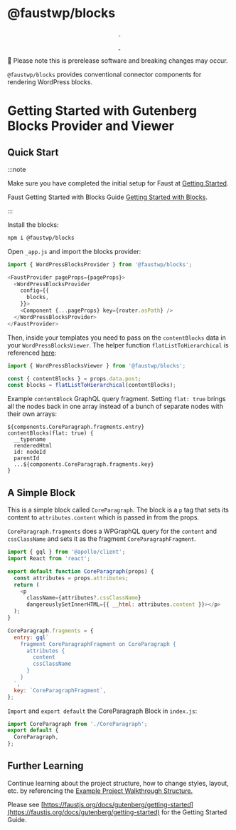 # @faustwp/blocks

<p align="center">
  <a aria-label="NPM version" href="https://www.npmjs.com/package/@faustwp/blocks">
    <img alt="" src="https://img.shields.io/npm/v/@faustwp/blocks?color=7e5cef&style=for-the-badge">
  </a>

  <a aria-label="License" href="https://github.com/wpengine/faustjs/blob/canary/LICENSE">
    <img alt="" src="https://img.shields.io/npm/l/@faustwp/blocks?color=7e5cef&style=for-the-badge">
  </a>
</p>

<p align="center">
  <a aria-label="Faust.js Blocks Downloads Per Month" href="https://www.npmjs.com/package/@faustwp/blocks">
    <img alt="" src="https://img.shields.io/npm/dm/@faustwp/blocks?color=7e5cef&style=for-the-badge&label=@faustwp/blocks">
  </a>
  <a aria-label="Faust.js Blocks Downloads Per Week" href="https://www.npmjs.com/package/@faustwp/blocks">
    <img alt="" src="https://img.shields.io/npm/dw/@faustwp/blocks?color=7e5cef&style=for-the-badge&label=@faustwp/blocks">
  </a>
</p>

🚧 Please note this is prerelease software and breaking changes may occur.

`@faustwp/blocks` provides conventional connector components for rendering WordPress blocks.

# Getting Started with Gutenberg Blocks Provider and Viewer

## Quick Start

:::note

Make sure you have completed the initial setup for Faust at [Getting Started](https://faustjs.org/docs/getting-started).

Faust Getting Started with Blocks Guide [Getting Started with Blocks](https://faustjs.org/docs/gutenberg/getting-started).

:::

Install the blocks:

```bash
npm i @faustwp/blocks
```

Open ``_app.js`` and import the blocks provider:

```js
import { WordPressBlocksProvider } from '@faustwp/blocks';

<FaustProvider pageProps={pageProps}>
  <WordPressBlocksProvider
    config={{
      blocks,
    }}>
    <Component {...pageProps} key={router.asPath} />
  </WordPressBlocksProvider>
</FaustProvider>
```

Then, inside your templates you need to pass on the ``contentBlocks`` data in your ``WordPressBlocksViewer``. The helper function ``flatListToHierarchical`` is referenced [here](www.wpgraphql.com/docs/menus/#hierarchical-data):

```js
import { WordPressBlocksViewer } from '@faustwp/blocks';

const { contentBlocks } = props.data.post;
const blocks = flatListToHierarchical(contentBlocks);
```

Example ``contentBlock`` GraphQL query fragment. Setting ``flat: true`` brings all the nodes back in one array instead of a bunch of separate nodes with their own arrays:
```
${components.CoreParagraph.fragments.entry}
contentBlocks(flat: true) {
  __typename
  renderedHtml
  id: nodeId
  parentId
  ...${components.CoreParagraph.fragments.key}
}
```

## A Simple Block
This is a simple block called ``CoreParagraph``. The block is a ``p`` tag that sets its content to ``attributes.content`` which is passed in from the props.

``CoreParagraph.fragments`` does a WPGraphQL query for the ``content`` and ``cssClassName`` and sets it as the fragment ``CoreParagraphFragment``.

```js
import { gql } from '@apollo/client';
import React from 'react';

export default function CoreParagraph(props) {
  const attributes = props.attributes;
  return (
    <p
      className={attributes?.cssClassName}
      dangerouslySetInnerHTML={{ __html: attributes.content }}></p>
  );
}

CoreParagraph.fragments = {
  entry: gql`
    fragment CoreParagraphFragment on CoreParagraph {
      attributes {
        content
        cssClassName
      }
    }
  `,
  key: `CoreParagraphFragment`,
};
```

``Import`` and ``export default`` the CoreParagraph Block in ``index.js``:
```js
import CoreParagraph from './CoreParagraph';
export default {
  CoreParagraph,
};
```

## Further Learning

Continue learning about the project structure, how to change styles, layout, etc. by referencing the [Example Project Walkthrough Structure.](https://faustjs.org/docs/next/guides/project-walkthrough)


Please see [https://faustjs.org/docs/gutenberg/getting-started](https://faustjs.org/docs/gutenberg/getting-started) for the Getting Started Guide.
